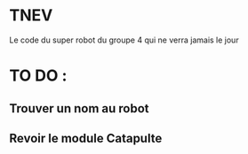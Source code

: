 # TNEV

Le code du super robot du groupe 4 qui ne verra jamais le jour

# TO DO :  
## Trouver un nom au robot
## Revoir le module Catapulte
